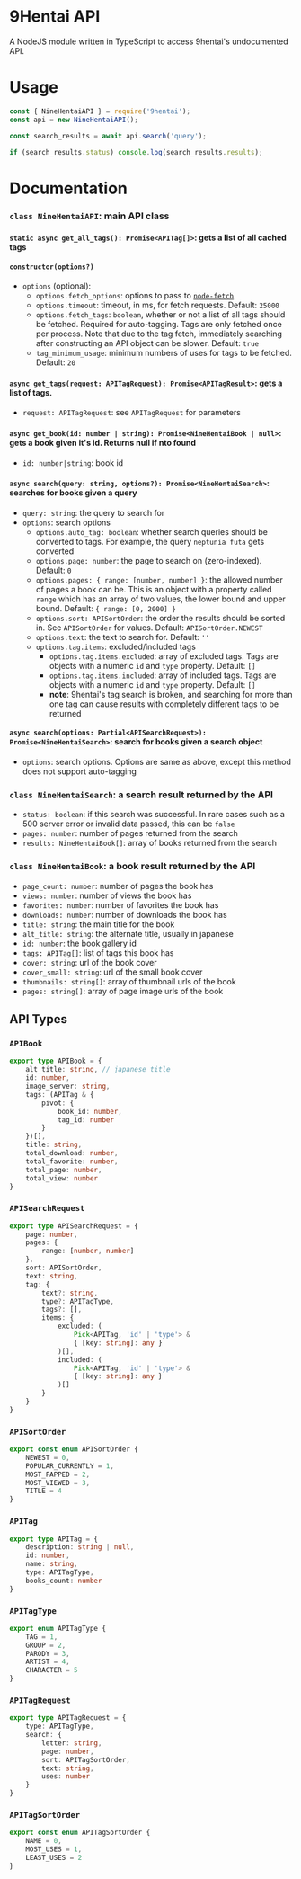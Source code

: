 # 9Hentai API
A NodeJS module written in TypeScript to access 9hentai's undocumented API.

# Usage
```js
const { NineHentaiAPI } = require('9hentai');
const api = new NineHentaiAPI();

const search_results = await api.search('query');

if (search_results.status) console.log(search_results.results);
```

# Documentation

### `class NineHentaiAPI`: main API class

#### `static async get_all_tags(): Promise<APITag[]>`: gets a list of all cached tags

#### `constructor(options?)`
* `options` (optional):
    * `options.fetch_options`: options to pass to [`node-fetch`](https://github.com/node-fetch/node-fetch)
    * `options.timeout`: timeout, in ms, for fetch requests. Default: `25000`
    * `options.fetch_tags`: `boolean`, whether or not a list of all tags should be fetched. Required for auto-tagging. Tags are only fetched once per process. Note that due to the tag fetch, immediately searching after constructing an API object can be slower. Default: `true`
    * `tag_minimum_usage`: minimum numbers of uses for tags to be fetched. Default: `20`
#### `async get_tags(request: APITagRequest): Promise<APITagResult>`: gets a list of tags. 
* `request: APITagRequest`: see `APITagRequest` for parameters

#### `async get_book(id: number | string): Promise<NineHentaiBook | null>`: gets a book given it's id. Returns null if nto found
* `id: number|string`: book id

#### `async search(query: string, options?): Promise<NineHentaiSearch>`: searches for books given a query
* `query: string`: the query to search for
* `options`: search options
    * `options.auto_tag: boolean`: whether search queries should be converted to tags. For example, the query `neptunia futa` gets converted
    * `options.page: number`: the page to search on (zero-indexed). Default: `0`
    * `options.pages: { range: [number, number] }`: the allowed number of pages a book can be. This is an object with a property called `range` which has an array of two values, the lower bound and upper bound. Default: `{ range: [0, 2000] }`
    * `options.sort: APISortOrder`: the order the results should be sorted in. See `APISortOrder` for values. Default: `APISortOrder.NEWEST`
    * `options.text`: the text to search for. Default: `''`
    * `options.tag.items`: excluded/included tags
        * `options.tag.items.excluded`: array of excluded tags. Tags are objects with a numeric `id` and `type` property. Default: `[]`
        * `options.tag.items.included`: array of included tags. Tags are objects with a numeric `id` and `type` property. Default: `[]`
        * **note**: 9hentai's tag search is broken, and searching for more than one tag can cause results with completely different tags to be returned

#### `async search(options: Partial<APISearchRequest>): Promise<NineHentaiSearch>`: search for books given a search object
* `options`: search options. Options are same as above, except this method does not support auto-tagging

### `class NineHentaiSearch`: a search result returned by the API
* `status: boolean`: if this search was successful. In rare cases such as a 500 server error or invalid data passed, this can be `false`
* `pages: number`: number of pages returned from the search
* `results: NineHentaiBook[]`: array of books returned from the search

### `class NineHentaiBook`: a book result returned by the API
* `page_count: number`: number of pages the book has
* `views: number`: number of views the book has
* `favorites: number`: number of favorites the book has
* `downloads: number`: number of downloads the book has
* `title: string`: the main title for the book
* `alt_title: string`: the alternate title, usually in japanese
* `id: number`: the book gallery id
* `tags: APITag[]`: list of tags this book has
* `cover: string`: url of the book cover
* `cover_small: string`: url of the small book cover
* `thumbnails: string[]`: array of thumbnail urls of the book
* `pages: string[]`: array of page image urls of the book

## API Types

### `APIBook`
```ts
export type APIBook = {
    alt_title: string, // japanese title
    id: number,
    image_server: string,
    tags: (APITag & {
        pivot: {
            book_id: number,
            tag_id: number
        }
    })[],
    title: string,
    total_download: number,
    total_favorite: number,
    total_page: number,
    total_view: number
}
```

### `APISearchRequest`
```ts
export type APISearchRequest = {
    page: number,
    pages: {
        range: [number, number]
    },
    sort: APISortOrder,
    text: string,
    tag: {
        text?: string,
        type?: APITagType,
        tags?: [],
        items: {
            excluded: (
                Pick<APITag, 'id' | 'type'> & 
                { [key: string]: any }
            )[],
            included: (
                Pick<APITag, 'id' | 'type'> & 
                { [key: string]: any }
            )[]
        }
    }
}
```

### `APISortOrder`
```ts
export const enum APISortOrder {
    NEWEST = 0,
    POPULAR_CURRENTLY = 1,
    MOST_FAPPED = 2,
    MOST_VIEWED = 3,
    TITLE = 4   
}
```

### `APITag`
```ts
export type APITag = {
    description: string | null,
    id: number,
    name: string,
    type: APITagType,
    books_count: number
}
```

### `APITagType`
```ts
export enum APITagType {
    TAG = 1,
    GROUP = 2,
    PARODY = 3,
    ARTIST = 4,
    CHARACTER = 5
}
```

### `APITagRequest`
```ts
export type APITagRequest = {
    type: APITagType,
    search: {
        letter: string,
        page: number,
        sort: APITagSortOrder,
        text: string,
        uses: number
    }
}
```

### `APITagSortOrder`
```ts
export const enum APITagSortOrder {
    NAME = 0,
    MOST_USES = 1,
    LEAST_USES = 2
}
```
